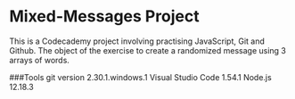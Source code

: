 # Mixed-Messages Project

This is a Codecademy project involving practising JavaScript, Git and Github. The object of the exercise to create a randomized message using 3 arrays of words.

###Tools
git version 2.30.1.windows.1
Visual Studio Code 1.54.1
Node.js 12.18.3
